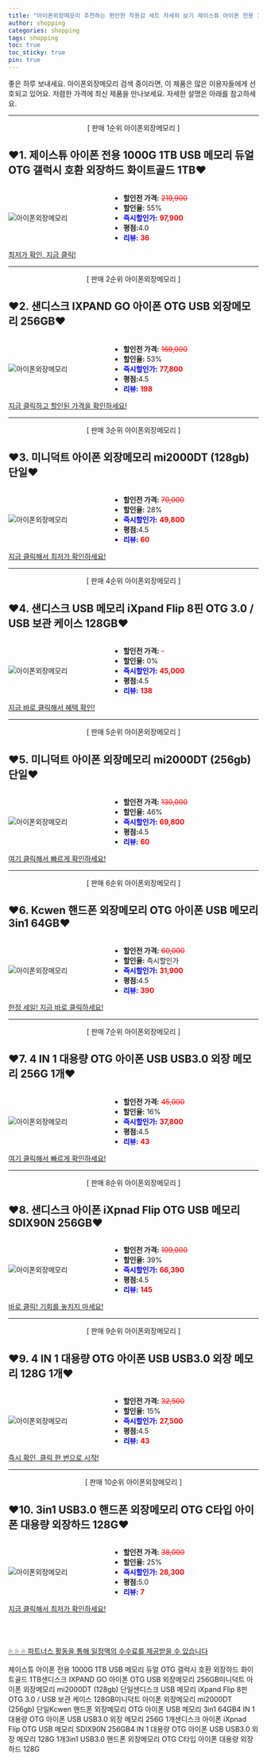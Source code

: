```yaml
---
title: "아이폰외장메모리 추천하는 편안한 착용감 세트 자세히 보기 제이스튜 아이폰 전용 1000G 1TB"
author: shopping
categories: shopping
tags: shopping
toc: true
toc_sticky: true
pin: true
---
```

좋은 하루 보내세요. 아이폰외장메모리 검색 중이라면, 이 제품은 많은 이용자들에게 선호되고 있어요. 저렴한 가격에 최신 제품을 만나보세요. 자세한 설명은 아래를 참고하세요.

---
<p class="toplist" style="margin: 0 auto; display: block; width: fit-content;">[ 판매 1순위 아이폰외장메모리 ]</p>

<h2><strong>❤️1. 제이스튜 아이폰 전용 1000G 1TB USB 메모리 듀얼 OTG 갤럭시 호환 외장하드 화이트골드 1TB❤️</strong></h2>

<div style="display: flex; align-items: center;">
    <div style="flex: 0.4;">
        <img src="https://thumbnail6.coupangcdn.com/thumbnails/remote/230x230ex/image/vendor_inventory/17b8/3060f22175a7c5dea4ddf5ea25186ea01535307c7cb4902fcdb566679fb5.jpg" alt="아이폰외장메모리" style="max-width: 100%;">
    </div>
    <div style="flex: 0.6; margin-left: 10px;">
        <ul>
            <li><strong>할인전 가격:</strong> <del style="color: red;">219,900</del></li>
            <li><strong>할인율:</strong> 55%</li>
            <li><span style='color:blue'><strong>즉시할인가:</strong></span> <span style='color:red'><strong>97,900</strong></span></li>
            <li><strong>평점:</strong>4.0</li>
            <li><span style='color:blue'><strong>리뷰:</strong></span> <span style='color:red'><strong>36</strong></span></li>
        </ul>
    </div>
</div>
<div class="center">
    <a href="https://William4Davisa.github.io?lptag=AF9450613&subid=githubio&pageKey=7859145712&traceid=V0-153&itemId=21441439455&vendorItemId=89493461977" class="myButton">
        최저가 확인, 지금 클릭!
    </a>
</div>


---
<p class="toplist" style="margin: 0 auto; display: block; width: fit-content;">[ 판매 2순위 아이폰외장메모리 ]</p>

<h2><strong>❤️2. 샌디스크 IXPAND GO 아이폰 OTG USB 외장메모리 256GB❤️</strong></h2>

<div style="display: flex; align-items: center;">
    <div style="flex: 0.4;">
        <img src="https://thumbnail8.coupangcdn.com/thumbnails/remote/230x230ex/image/vendor_inventory/c278/8f51b586008e1e9002477e47b8c55dc6ec6134a2f7388292ce2c245446f7.jpg" alt="아이폰외장메모리" style="max-width: 100%;">
    </div>
    <div style="flex: 0.6; margin-left: 10px;">
        <ul>
            <li><strong>할인전 가격:</strong> <del style="color: red;">169,000</del></li>
            <li><strong>할인율:</strong> 53%</li>
            <li><span style='color:blue'><strong>즉시할인가:</strong></span> <span style='color:red'><strong>77,800</strong></span></li>
            <li><strong>평점:</strong>4.5</li>
            <li><span style='color:blue'><strong>리뷰:</strong></span> <span style='color:red'><strong>198</strong></span></li>
        </ul>
    </div>
</div>
<div class="center">
    <a href="https://William4Davisa.github.io?lptag=AF9450613&subid=githubio&pageKey=327277656&traceid=V0-153&itemId=1047220514&vendorItemId=73018882636" class="myButton">
        지금 클릭하고 할인된 가격을 확인하세요!
    </a>
</div>


---
<p class="toplist" style="margin: 0 auto; display: block; width: fit-content;">[ 판매 3순위 아이폰외장메모리 ]</p>

<h2><strong>❤️3. 미니덕트 아이폰 외장메모리 mi2000DT (128gb) 단일❤️</strong></h2>

<div style="display: flex; align-items: center;">
    <div style="flex: 0.4;">
        <img src="https://thumbnail9.coupangcdn.com/thumbnails/remote/230x230ex/image/vendor_inventory/cd46/bea44c6b1114ef56c3183b7070a991aa1da5d637ab21f7c8b7d56c89d464.jpg" alt="아이폰외장메모리" style="max-width: 100%;">
    </div>
    <div style="flex: 0.6; margin-left: 10px;">
        <ul>
            <li><strong>할인전 가격:</strong> <del style="color: red;">70,000</del></li>
            <li><strong>할인율:</strong> 28%</li>
            <li><span style='color:blue'><strong>즉시할인가:</strong></span> <span style='color:red'><strong>49,800</strong></span></li>
            <li><strong>평점:</strong>4.5</li>
            <li><span style='color:blue'><strong>리뷰:</strong></span> <span style='color:red'><strong>60</strong></span></li>
        </ul>
    </div>
</div>
<div class="center">
    <a href="https://William4Davisa.github.io?lptag=AF9450613&subid=githubio&pageKey=7785765950&traceid=V0-153&itemId=21052329745&vendorItemId=88114829810" class="myButton">
        지금 클릭해서 최저가 확인하세요!
    </a>
</div>


---
<p class="toplist" style="margin: 0 auto; display: block; width: fit-content;">[ 판매 4순위 아이폰외장메모리 ]</p>

<h2><strong>❤️4. 샌디스크 USB 메모리 iXpand Flip 8핀 OTG 3.0 / USB 보관 케이스 128GB❤️</strong></h2>

<div style="display: flex; align-items: center;">
    <div style="flex: 0.4;">
        <img src="https://thumbnail9.coupangcdn.com/thumbnails/remote/230x230ex/image/vendor_inventory/8009/9faa0601d329cd2e852daeb6f6049d93e9a7322833b981144148ef2e74e5.jpg" alt="아이폰외장메모리" style="max-width: 100%;">
    </div>
    <div style="flex: 0.6; margin-left: 10px;">
        <ul>
            <li><strong>할인전 가격:</strong> <del style="color: red;">-</del></li>
            <li><strong>할인율:</strong> 0%</li>
            <li><span style='color:blue'><strong>즉시할인가:</strong></span> <span style='color:red'><strong>45,000</strong></span></li>
            <li><strong>평점:</strong>4.5</li>
            <li><span style='color:blue'><strong>리뷰:</strong></span> <span style='color:red'><strong>138</strong></span></li>
        </ul>
    </div>
</div>
<div class="center">
    <a href="https://William4Davisa.github.io?lptag=AF9450613&subid=githubio&pageKey=7424874597&traceid=V0-153&itemId=19270852273&vendorItemId=73563709855" class="myButton">
        지금 바로 클릭해서 혜택 확인!
    </a>
</div>


---
<p class="toplist" style="margin: 0 auto; display: block; width: fit-content;">[ 판매 5순위 아이폰외장메모리 ]</p>

<h2><strong>❤️5. 미니덕트 아이폰 외장메모리 mi2000DT (256gb) 단일❤️</strong></h2>

<div style="display: flex; align-items: center;">
    <div style="flex: 0.4;">
        <img src="https://thumbnail9.coupangcdn.com/thumbnails/remote/230x230ex/image/vendor_inventory/384e/d80491a034aae0255e87882b8a90748ad01c763a3bdf213611ebc375e6f9.jpg" alt="아이폰외장메모리" style="max-width: 100%;">
    </div>
    <div style="flex: 0.6; margin-left: 10px;">
        <ul>
            <li><strong>할인전 가격:</strong> <del style="color: red;">130,000</del></li>
            <li><strong>할인율:</strong> 46%</li>
            <li><span style='color:blue'><strong>즉시할인가:</strong></span> <span style='color:red'><strong>69,800</strong></span></li>
            <li><strong>평점:</strong>4.5</li>
            <li><span style='color:blue'><strong>리뷰:</strong></span> <span style='color:red'><strong>60</strong></span></li>
        </ul>
    </div>
</div>
<div class="center">
    <a href="https://William4Davisa.github.io?lptag=AF9450613&subid=githubio&pageKey=7785765950&traceid=V0-153&itemId=21052329743&vendorItemId=88114829803" class="myButton">
        여기 클릭해서 빠르게 확인하세요!
    </a>
</div>


---
<p class="toplist" style="margin: 0 auto; display: block; width: fit-content;">[ 판매 6순위 아이폰외장메모리 ]</p>

<h2><strong>❤️6. Kcwen 핸드폰 외장메모리 OTG 아이폰 USB 메모리 3in1 64GB❤️</strong></h2>

<div style="display: flex; align-items: center;">
    <div style="flex: 0.4;">
        <img src="https://thumbnail7.coupangcdn.com/thumbnails/remote/230x230ex/image/vendor_inventory/dbe8/9f8b1f619306089a6a6e954f9518e63d36eef41e23629e55154a9e8672d8.jpg" alt="아이폰외장메모리" style="max-width: 100%;">
    </div>
    <div style="flex: 0.6; margin-left: 10px;">
        <ul>
            <li><strong>할인전 가격:</strong> <del style="color: red;">60,000</del></li>
            <li><strong>할인율:</strong> 즉시할인가</li>
            <li><span style='color:blue'><strong>즉시할인가:</strong></span> <span style='color:red'><strong>31,900</strong></span></li>
            <li><strong>평점:</strong>4.5</li>
            <li><span style='color:blue'><strong>리뷰:</strong></span> <span style='color:red'><strong>390</strong></span></li>
        </ul>
    </div>
</div>
<div class="center">
    <a href="https://William4Davisa.github.io?lptag=AF9450613&subid=githubio&pageKey=7287487281&traceid=V0-153&itemId=18618702904&vendorItemId=85910786964" class="myButton">
        한정 세일! 지금 바로 클릭하세요!
    </a>
</div>


---
<p class="toplist" style="margin: 0 auto; display: block; width: fit-content;">[ 판매 7순위 아이폰외장메모리 ]</p>

<h2><strong>❤️7. 4 IN 1 대용량 OTG 아이폰 USB USB3.0 외장 메모리 256G 1개❤️</strong></h2>

<div style="display: flex; align-items: center;">
    <div style="flex: 0.4;">
        <img src="https://thumbnail8.coupangcdn.com/thumbnails/remote/230x230ex/image/vendor_inventory/de80/0b1e71af3e1fc24366ae0ba9e43fa52a068a21514b038eb36efda6ff83ff.jpg" alt="아이폰외장메모리" style="max-width: 100%;">
    </div>
    <div style="flex: 0.6; margin-left: 10px;">
        <ul>
            <li><strong>할인전 가격:</strong> <del style="color: red;">45,000</del></li>
            <li><strong>할인율:</strong> 16%</li>
            <li><span style='color:blue'><strong>즉시할인가:</strong></span> <span style='color:red'><strong>37,800</strong></span></li>
            <li><strong>평점:</strong>4.5</li>
            <li><span style='color:blue'><strong>리뷰:</strong></span> <span style='color:red'><strong>43</strong></span></li>
        </ul>
    </div>
</div>
<div class="center">
    <a href="https://William4Davisa.github.io?lptag=AF9450613&subid=githubio&pageKey=7797883998&traceid=V0-153&itemId=21111972681&vendorItemId=88173841786" class="myButton">
        여기 클릭해서 빠르게 확인하세요!
    </a>
</div>


---
<p class="toplist" style="margin: 0 auto; display: block; width: fit-content;">[ 판매 8순위 아이폰외장메모리 ]</p>

<h2><strong>❤️8. 샌디스크 아이폰 iXpnad Flip OTG USB 메모리 SDIX90N 256GB❤️</strong></h2>

<div style="display: flex; align-items: center;">
    <div style="flex: 0.4;">
        <img src="https://thumbnail10.coupangcdn.com/thumbnails/remote/230x230ex/image/vendor_inventory/b3bb/5b9341552cd47bba160aae539aef3ee9732c7617aa0d5c4203e9022f7899.jpg" alt="아이폰외장메모리" style="max-width: 100%;">
    </div>
    <div style="flex: 0.6; margin-left: 10px;">
        <ul>
            <li><strong>할인전 가격:</strong> <del style="color: red;">109,000</del></li>
            <li><strong>할인율:</strong> 39%</li>
            <li><span style='color:blue'><strong>즉시할인가:</strong></span> <span style='color:red'><strong>66,390</strong></span></li>
            <li><strong>평점:</strong>4.5</li>
            <li><span style='color:blue'><strong>리뷰:</strong></span> <span style='color:red'><strong>145</strong></span></li>
        </ul>
    </div>
</div>
<div class="center">
    <a href="https://William4Davisa.github.io?lptag=AF9450613&subid=githubio&pageKey=7322362930&traceid=V0-153&itemId=7120354520&vendorItemId=75194364254" class="myButton">
        바로 클릭! 기회를 놓치지 마세요!
    </a>
</div>


---
<p class="toplist" style="margin: 0 auto; display: block; width: fit-content;">[ 판매 9순위 아이폰외장메모리 ]</p>

<h2><strong>❤️9. 4 IN 1 대용량 OTG 아이폰 USB USB3.0 외장 메모리 128G 1개❤️</strong></h2>

<div style="display: flex; align-items: center;">
    <div style="flex: 0.4;">
        <img src="https://thumbnail8.coupangcdn.com/thumbnails/remote/230x230ex/image/vendor_inventory/de80/0b1e71af3e1fc24366ae0ba9e43fa52a068a21514b038eb36efda6ff83ff.jpg" alt="아이폰외장메모리" style="max-width: 100%;">
    </div>
    <div style="flex: 0.6; margin-left: 10px;">
        <ul>
            <li><strong>할인전 가격:</strong> <del style="color: red;">32,500</del></li>
            <li><strong>할인율:</strong> 15%</li>
            <li><span style='color:blue'><strong>즉시할인가:</strong></span> <span style='color:red'><strong>27,500</strong></span></li>
            <li><strong>평점:</strong>4.5</li>
            <li><span style='color:blue'><strong>리뷰:</strong></span> <span style='color:red'><strong>43</strong></span></li>
        </ul>
    </div>
</div>
<div class="center">
    <a href="https://William4Davisa.github.io?lptag=AF9450613&subid=githubio&pageKey=7797883998&traceid=V0-153&itemId=21111972678&vendorItemId=88173841780" class="myButton">
        즉시 확인, 클릭 한 번으로 시작!
    </a>
</div>


---
<p class="toplist" style="margin: 0 auto; display: block; width: fit-content;">[ 판매 10순위 아이폰외장메모리 ]</p>

<h2><strong>❤️10. 3in1 USB3.0 핸드폰 외장메모리 OTG C타입 아이폰 대용량 외장하드 128G❤️</strong></h2>

<div style="display: flex; align-items: center;">
    <div style="flex: 0.4;">
        <img src="https://thumbnail9.coupangcdn.com/thumbnails/remote/230x230ex/image/vendor_inventory/6345/5c7fadeea9669ed6ec9c16c19aaf51ffae4267a37a4f34f05b991d23a3c2.jpg" alt="아이폰외장메모리" style="max-width: 100%;">
    </div>
    <div style="flex: 0.6; margin-left: 10px;">
        <ul>
            <li><strong>할인전 가격:</strong> <del style="color: red;">38,000</del></li>
            <li><strong>할인율:</strong> 25%</li>
            <li><span style='color:blue'><strong>즉시할인가:</strong></span> <span style='color:red'><strong>28,300</strong></span></li>
            <li><strong>평점:</strong>5.0</li>
            <li><span style='color:blue'><strong>리뷰:</strong></span> <span style='color:red'><strong>7</strong></span></li>
        </ul>
    </div>
</div>
<div class="center">
    <a href="https://William4Davisa.github.io?lptag=AF9450613&subid=githubio&pageKey=8108616674&traceid=V0-153&itemId=22962586798&vendorItemId=89996612749" class="myButton">
        지금 클릭해서 최저가 확인하세요!
    </a>
</div>

<br><br><br>[💦 💦 💦 파트너스 활동을 통해 일정액의 수수료를 제공받을 수 있습니다](https://link.coupang.com/a/bcpT2c)<br><br>제이스튜 아이폰 전용 1000G 1TB USB 메모리 듀얼 OTG 갤럭시 호환 외장하드 화이트골드 1TB샌디스크 IXPAND GO 아이폰 OTG USB 외장메모리 256GB미니덕트 아이폰 외장메모리 mi2000DT (128gb) 단일샌디스크 USB 메모리 iXpand Flip 8핀 OTG 3.0 / USB 보관 케이스 128GB미니덕트 아이폰 외장메모리 mi2000DT (256gb) 단일Kcwen 핸드폰 외장메모리 OTG 아이폰 USB 메모리 3in1 64GB4 IN 1 대용량 OTG 아이폰 USB USB3.0 외장 메모리 256G 1개샌디스크 아이폰 iXpnad Flip OTG USB 메모리 SDIX90N 256GB4 IN 1 대용량 OTG 아이폰 USB USB3.0 외장 메모리 128G 1개3in1 USB3.0 핸드폰 외장메모리 OTG C타입 아이폰 대용량 외장하드 128G